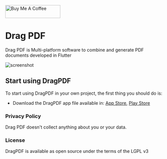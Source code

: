 <a href="https://www.buymeacoffee.com/vicajilau" target="_blank"><img src="https://cdn.buymeacoffee.com/buttons/default-orange.png" alt="Buy Me A Coffee" height="41" width="174"></a>

# Drag PDF

Drag PDF is Multi-platform software to combine and generate PDF documents developed in Flutter

![screenshot](https://github.com/vicajilau/Drag-PDF/tree/master/screenshots/ios-iphone.jpeg?raw=true)



## Start using DragPDF
To start using DragPDF in your own project, the first thing you should do is:
* Download the DragPDF app file available in: [App Store](https://apps.apple.com/es/app/drag-pdf/id1640647538), [Play Store](https://play.google.com/store/apps/details?id=es.victorcarreras.drag_pdf)


### Privacy Policy

Drag PDF doesn't collect anything about you or your data.

### License

DragPDF is available as open source under the terms of the LGPL v3

